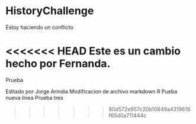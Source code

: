 # HistoryChallenge
Estoy haciendo un conflicto

<<<<<<< HEAD
Este es un cambio hecho por Fernanda.
=======
Prueba

Editado por Jorge Arindia
Modificacion de archivo markdown R
Pueba nueva línea
Prueba tres
>>>>>>> 80d572e957c20b10649a4319616f65d0a711444c

